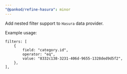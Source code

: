 ```yaml
---
"@pankod/refine-hasura": minor
---
```


Add nested filter support to `Hasura` data provider.

Example usage:

```
filters: [
    {
        field: "category.id",
        operator: "eq",
        value: "8332c138-3231-406d-9655-1328ded9d5f2",
    },
],
```
